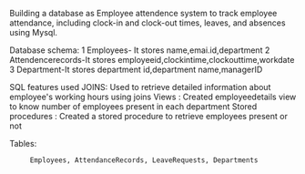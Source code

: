 Building a database as Employee attendence system to track employee attendance,
including clock-in and clock-out times, leaves, and absences using Mysql. 



Database schema:
1 Employees- It stores name,emai.id,department
2 Attendencerecords-It stores employeeid,clockintime,clockouttime,workdate
3 Department-It stores department id,department name,managerID


SQL features used
              JOINS:
                    Used to retrieve detailed information about employee's working hours using joins
              Views :
                    Created employeedetails view to know number of employees present in each department
              Stored procedures :
                    Created a stored procedure to retrieve employees present or not


Tables: 

         Employees, AttendanceRecords, LeaveRequests, Departments
